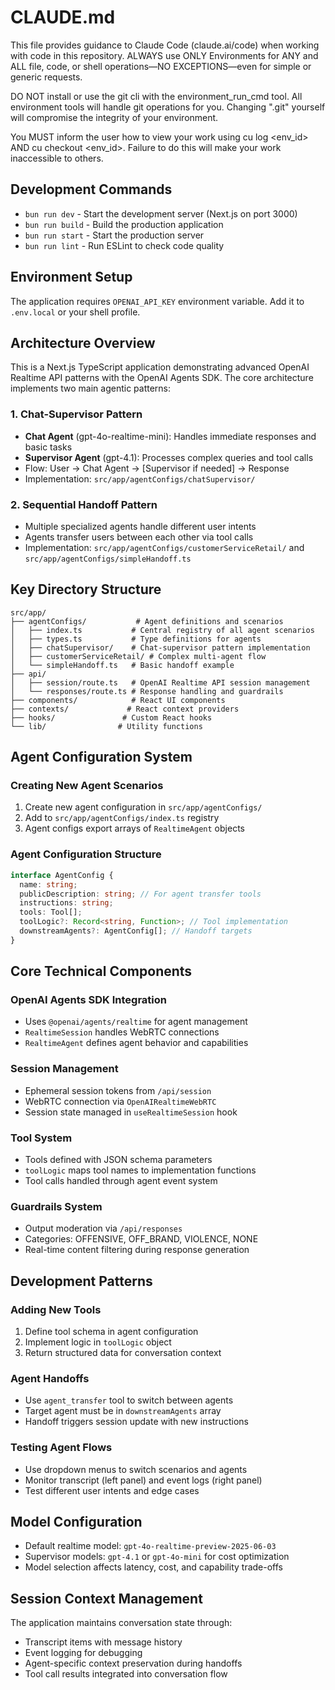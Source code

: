 # CLAUDE.md

This file provides guidance to Claude Code (claude.ai/code) when working with code in this repository.
ALWAYS use ONLY Environments for ANY and ALL file, code, or shell operations—NO EXCEPTIONS—even for simple or generic requests.

DO NOT install or use the git cli with the environment_run_cmd tool. All environment tools will handle git operations for you. Changing ".git" yourself will compromise the integrity of your environment.

You MUST inform the user how to view your work using cu log <env_id> AND cu checkout <env_id>. Failure to do this will make your work inaccessible to others.
## Development Commands

- `bun run dev` - Start the development server (Next.js on port 3000)
- `bun run build` - Build the production application
- `bun run start` - Start the production server
- `bun run lint` - Run ESLint to check code quality

## Environment Setup

The application requires `OPENAI_API_KEY` environment variable. Add it to `.env.local` or your shell profile.

## Architecture Overview

This is a Next.js TypeScript application demonstrating advanced OpenAI Realtime API patterns with the OpenAI Agents SDK. The core architecture implements two main agentic patterns:

### 1. Chat-Supervisor Pattern
- **Chat Agent** (gpt-4o-realtime-mini): Handles immediate responses and basic tasks
- **Supervisor Agent** (gpt-4.1): Processes complex queries and tool calls
- Flow: User → Chat Agent → [Supervisor if needed] → Response
- Implementation: `src/app/agentConfigs/chatSupervisor/`

### 2. Sequential Handoff Pattern
- Multiple specialized agents handle different user intents
- Agents transfer users between each other via tool calls
- Implementation: `src/app/agentConfigs/customerServiceRetail/` and `src/app/agentConfigs/simpleHandoff.ts`

## Key Directory Structure

```
src/app/
├── agentConfigs/           # Agent definitions and scenarios
│   ├── index.ts           # Central registry of all agent scenarios
│   ├── types.ts           # Type definitions for agents
│   ├── chatSupervisor/    # Chat-supervisor pattern implementation
│   ├── customerServiceRetail/ # Complex multi-agent flow
│   └── simpleHandoff.ts   # Basic handoff example
├── api/
│   ├── session/route.ts   # OpenAI Realtime API session management
│   └── responses/route.ts # Response handling and guardrails
├── components/            # React UI components
├── contexts/             # React context providers
├── hooks/               # Custom React hooks
└── lib/                # Utility functions
```

## Agent Configuration System

### Creating New Agent Scenarios
1. Create new agent configuration in `src/app/agentConfigs/`
2. Add to `src/app/agentConfigs/index.ts` registry
3. Agent configs export arrays of `RealtimeAgent` objects

### Agent Configuration Structure
```typescript
interface AgentConfig {
  name: string;
  publicDescription: string; // For agent transfer tools
  instructions: string;
  tools: Tool[];
  toolLogic?: Record<string, Function>; // Tool implementation
  downstreamAgents?: AgentConfig[]; // Handoff targets
}
```

## Core Technical Components

### OpenAI Agents SDK Integration
- Uses `@openai/agents/realtime` for agent management
- `RealtimeSession` handles WebRTC connections
- `RealtimeAgent` defines agent behavior and capabilities

### Session Management
- Ephemeral session tokens from `/api/session`
- WebRTC connection via `OpenAIRealtimeWebRTC`
- Session state managed in `useRealtimeSession` hook

### Tool System
- Tools defined with JSON schema parameters
- `toolLogic` maps tool names to implementation functions
- Tool calls handled through agent event system

### Guardrails System
- Output moderation via `/api/responses`
- Categories: OFFENSIVE, OFF_BRAND, VIOLENCE, NONE
- Real-time content filtering during response generation

## Development Patterns

### Adding New Tools
1. Define tool schema in agent configuration
2. Implement logic in `toolLogic` object
3. Return structured data for conversation context

### Agent Handoffs
- Use `agent_transfer` tool to switch between agents
- Target agent must be in `downstreamAgents` array
- Handoff triggers session update with new instructions

### Testing Agent Flows
- Use dropdown menus to switch scenarios and agents
- Monitor transcript (left panel) and event logs (right panel)
- Test different user intents and edge cases

## Model Configuration

- Default realtime model: `gpt-4o-realtime-preview-2025-06-03`
- Supervisor models: `gpt-4.1` or `gpt-4o-mini` for cost optimization
- Model selection affects latency, cost, and capability trade-offs

## Session Context Management

The application maintains conversation state through:
- Transcript items with message history
- Event logging for debugging
- Agent-specific context preservation during handoffs
- Tool call results integrated into conversation flow